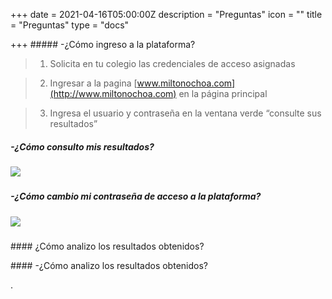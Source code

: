 +++
date = 2021-04-16T05:00:00Z
description = "Preguntas"
icon = ""
title = "Preguntas"
type = "docs"

+++
\##### -¿Cómo ingreso a la plataforma?

> 1. Solicita en tu colegio las credenciales de acceso asignadas

> 2. Ingresar a la pagina [www.miltonochoa.com](http://www.miltonochoa.com) en la página principal

 > 3. Ingresa el usuario y contraseña en la ventana verde “consulte sus resultados”

##### -¿Cómo consulto mis resultados?

##### ![](/uploads/listado-notasestudiante.gif)

##### -¿Cómo cambio mi contraseña de acceso a la plataforma?

##### ![](/uploads/cambia-contrasena.gif)

##### 

\#### ¿Cómo analizo los resultados obtenidos?

>

\#### -¿Cómo analizo los resultados obtenidos?

> 

.